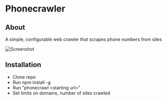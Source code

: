 # Phonecrawler

## About
A simple, configurable web crawler that scrapes phone numbers from sites

![Screenshot](http://i.imgur.com/Sc6lwaq.png)

## Installation
* Clone repo
* Run npm install -g 
* Run "phonecrawl \<starting url\>" 
* Set limits on domains, number of sites crawled
